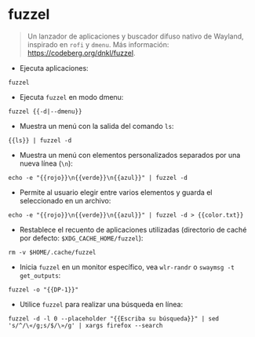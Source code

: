 # fuzzel

> Un lanzador de aplicaciones y buscador difuso nativo de Wayland, inspirado en `rofi` y `dmenu`.
> Más información: <https://codeberg.org/dnkl/fuzzel>.

- Ejecuta aplicaciones:

`fuzzel`

- Ejecuta `fuzzel` en modo dmenu:

`fuzzel {{-d|--dmenu}}`

- Muestra un menú con la salida del comando `ls`:

`{{ls}} | fuzzel -d`

- Muestra un menú con elementos personalizados separados por una nueva línea (`\n`):

`echo -e "{{rojo}}\n{{verde}}\n{{azul}}" | fuzzel -d`

- Permite al usuario elegir entre varios elementos y guarda el seleccionado en un archivo:

`echo -e "{{rojo}}\n{{verde}}\n{{azul}}" | fuzzel -d > {{color.txt}}`

- Restablece el recuento de aplicaciones utilizadas (directorio de caché por defecto: `$XDG_CACHE_HOME/fuzzel`):

`rm -v $HOME/.cache/fuzzel`

- Inicia `fuzzel` en un monitor específico, vea `wlr-randr` o `swaymsg -t get_outputs`:

`fuzzel -o "{{DP-1}}"`

- Utilice `fuzzel` para realizar una búsqueda en línea:

`fuzzel -d -l 0 --placeholder "{{Escriba su búsqueda}}" | sed 's/^/\«/g;s/$/\»/g' | xargs firefox --search`
